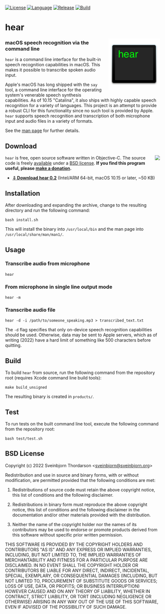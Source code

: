 [![License](https://img.shields.io/badge/License-BSD%203--Clause-blue.svg)](https://opensource.org/licenses/BSD-3-Clause)
[![Language](https://img.shields.io/badge/language-objective--c-lightgrey)]()
[![Release](https://shields.io/github/v/release/sveinbjornt/hear?display_name=tag)]()
[![Build](https://github.com/sveinbjornt/hear/actions/workflows/macos.yml/badge.svg)]()

# hear

<img src="icon.png" width="168" height="168" alt="hear" style="float: right; margin-left: 20px; margin-bottom: 20px;" align="right">

### macOS speech recognition via the command line

`hear` is a command line interface for the built-in speech recognition capabilities in macOS.
This makes it possible to transcribe spoken audio input.

Apple's macOS has long shipped with the `say` tool, a command line interface
for the operating system's venerable speech synthesis capabilities. As of
10.15 "Catalina", it also ships with highly capable speech recognition for a variety
of languages. This project is an attempt to provide a robust CLI for this functionality
since no such tool is provided by Apple. `hear` supports speech recognition and
transcription of both microphone input and audio files in a variety of formats.

See the [man page](https://sveinbjorn.org/files/manpages/hear.1.html) for further details.

## Download

<a href="https://www.paypal.com/cgi-bin/webscr?cmd=_s-xclick&hosted_button_id=BDT58J7HYKAEE"><img align="right" src="https://www.paypalobjects.com/WEBSCR-640-20110306-1/en_US/i/btn/btn_donate_LG.gif" ></a>

`hear` is free, open source software written in Objective-C. The source code is freely
[available](https://github.com/sveinbjornt/hear) under a [BSD license](#bsd-license). 
**If you find this program useful, please [make a donation](https://sveinbjorn.org/donations).**

* **[⇩ Download hear 0.2](https://sveinbjorn.org/files/software/hear.zip)** 
(Intel/ARM 64-bit, macOS 10.15 or later, ~50 KB)

## Installation

After downloading and expanding the archive, change to the resulting directory and run
the following command:

```
bash install.sh
```

This will install the binary into `/usr/local/bin` and the man page into
`/usr/local/share/man/man1/`.

## Usage

### Transcribe audio from microphone
```
hear
```

### From microphone in single line output mode
```
hear -m
```

### Transcribe audio file
```
hear -d -i /path/to/someone_speaking.mp3 > transcribed_text.txt
```

The `-d` flag specifies that only on-device speech recognition capabilities
should be used. Otherwise, data may be sent to Apple servers, which as of 
writing (2022) have a hard limit of something like 500 characters before quitting.

## Build

To build `hear` from source, run the following command from the repository root (requires Xcode command line build tools):

```
make build_unsigned
```

The resulting binary is created in `products/`.

## Test

To run tests on the built command line tool, execute the following command from the repository root:

```
bash test/test.sh
```

## BSD License 

Copyright (c) 2022 Sveinbjorn Thordarson
&lt;<a href="mailto:sveinbjorn@sveinbjorn.org">sveinbjorn@sveinbjorn.org</a>&gt;

Redistribution and use in source and binary forms, with or without modification,
are permitted provided that the following conditions are met:

1. Redistributions of source code must retain the above copyright notice, this
list of conditions and the following disclaimer.

2. Redistributions in binary form must reproduce the above copyright notice, this
list of conditions and the following disclaimer in the documentation and/or other
materials provided with the distribution.

3. Neither the name of the copyright holder nor the names of its contributors may
be used to endorse or promote products derived from this software without specific
prior written permission.

THIS SOFTWARE IS PROVIDED BY THE COPYRIGHT HOLDERS AND CONTRIBUTORS "AS IS" AND
ANY EXPRESS OR IMPLIED WARRANTIES, INCLUDING, BUT NOT LIMITED TO, THE IMPLIED
WARRANTIES OF MERCHANTABILITY AND FITNESS FOR A PARTICULAR PURPOSE ARE DISCLAIMED.
IN NO EVENT SHALL THE COPYRIGHT HOLDER OR CONTRIBUTORS BE LIABLE FOR ANY DIRECT,
INDIRECT, INCIDENTAL, SPECIAL, EXEMPLARY, OR CONSEQUENTIAL DAMAGES (INCLUDING, BUT
NOT LIMITED TO, PROCUREMENT OF SUBSTITUTE GOODS OR SERVICES; LOSS OF USE, DATA, OR
PROFITS; OR BUSINESS INTERRUPTION) HOWEVER CAUSED AND ON ANY THEORY OF LIABILITY,
WHETHER IN CONTRACT, STRICT LIABILITY, OR TORT (INCLUDING NEGLIGENCE OR OTHERWISE)
ARISING IN ANY WAY OUT OF THE USE OF THIS SOFTWARE, EVEN IF ADVISED OF THE
POSSIBILITY OF SUCH DAMAGE.
